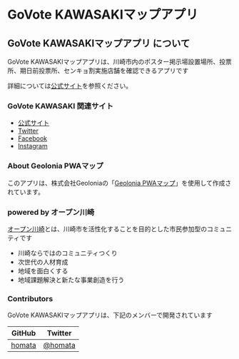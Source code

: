 # GoVote KAWASAKIマップアプリ

## GoVote KAWASAKIマップアプリ について
GoVote KAWASAKIマップアプリは、川崎市内のポスター掲示場設置場所、投票所、期日前投票所、センキョ割実施店舗を確認できるアプリです

詳細については[公式サイト](https://www.govote-kawasaki.jp/)を参照ください。


### GoVote KAWASAKI 関連サイト
* [公式サイト](https://www.govote-kawasaki.jp/)
* [Twitter](https://twitter.com/kawasaki_vote)
* [Facebook](https://www.facebook.com/govote.kawasaki)
* [Instagram](https://www.instagram.com/govote.kawasaki/?hl=ja)

### About Geolonia PWAマップ
このアプリは、株式会社Geoloniaの「[Geolonia PWAマップ](https://github.com/geoloniamaps/pwamap)」を使用して作成されています。

### powered by オープン川崎
[オープン川崎](https://www.openkawasaki.org/)とは、川崎市を活性化することを目的とした市民参加型のコミュニティです

* 川崎ならではのコミュニティつくり
* 次世代の人材育成
* 地域を面白くする
* 地域課題解決と新たな事業創造を行う

### Contributors
GoVote KAWASAKIマップアプリは、下記のメンバーで開発されています

| GitHub                              | Twitter                                |
|-------------------------------------|----------------------------------------|
| [homata](http://github.com/homata)  | [@homata](https://twitter.com/homata)  |
